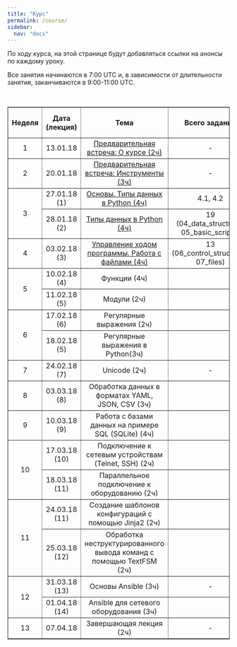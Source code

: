 ```yaml
---
title: "Курс"
permalink: /course/
sidebar:
  nav: "docs"
---
```


По ходу курса, на этой странице будут добавляться ссылки на анонсы по каждому уроку.

Все занятия начинаются в 7:00 UTC и, в зависимости от длительности занятия, заканчиваются в 9:00-11:00 UTC.

<br>

<table border="1" cellpadding="4" cellspacing="0">
 <tr>
    <th align="center">Неделя</th>
    <th align="center">Дата (лекция)</th>
    <th align="center">Тема</th>
    <th align="center">Всего заданий</th>
    <th align="center">Минимум заданий для сертификата</th>
    <th align="center">Финальный срок сдачи</th>
 </tr>
 <tr>
    <td align="center">1</td>
    <td align="center">13.01.18</td>
    <td align="center"><a href="https://pyneng.github.io/pyneng-4/welcome/">Предварительная встреча: О курсе (2ч)</a></td>
    <td align="center">-</td>
    <td align="center">-</td>
    <td align="center">-</td>
 </tr>
 <tr>
    <td align="center">2</td>
    <td align="center">20.01.18</td>
    <td align="center"><a href="https://pyneng.github.io/pyneng-4/tools/">Предварительная встреча: Инструменты (3ч)</a></td>
    <td align="center">-</td>
    <td align="center">-</td>
    <td align="center">-</td>
 </tr>
 <tr>
    <td rowspan="2" align="center">3</td>
    <td align="center">27.01.18 (1)</td>
    <td align="center"><a href="https://pyneng.github.io/pyneng-4/day1/">Основы. Типы данных в Python (4ч)</a></td>
    <td align="center">4.1, 4.2</td>
    <td align="center">4.1, 4.2</td>
    <td align="center">19.02.18</td>
 </tr>
 <tr>
    <td align="center">28.01.18 (2)</td>
    <td align="center"><a href="https://pyneng.github.io/pyneng-4/day2/">Типы данных в Python (4ч)</a></td>
    <td align="center">19 (04_data_structures, 05_basic_scripts)</td>
    <td align="center">4.3, 4.6, 5.1, 5.1a, 5.2, 5.2a</td>
    <td align="center">19.02.18</td>
 </tr>
 <tr>
    <td align="center">4</td>
    <td align="center">03.02.18 (3)</td>
    <td align="center"><a href="https://pyneng.github.io/pyneng-4/day3/">Управление ходом программы. Работа с файлами (4ч) </a></td>
    <td align="center">13 (06_control_structures, 07_files)</td>
    <td align="center">6.1, 6.2, 6.3, 7.1, 7.2, 7.3</td>
    <td align="center">26.02.18</td>
 </tr>
 <tr>
    <td rowspan="2" align="center">5</td>
    <td align="center">10.02.18 (4)</td>
    <td align="center">Функции (4ч) </td>
    <td align="center"></td>
    <td align="center"></td>
    <td align="center">05.03.18</td>
 </tr>
 <tr>
    <td align="center">11.02.18 (5)</td>
    <td align="center">Модули (2ч) </td>
    <td align="center"></td>
    <td align="center"></td>
    <td align="center">05.03.18</td>
 </tr>
 <tr>
    <td rowspan="2" align="center">6</td>
    <td align="center">17.02.18 (6)</td>
    <td align="center">Регулярные выражения (2ч) </td>
    <td align="center"></td>
    <td align="center"></td>
    <td align="center">12.03.18</td>
 </tr>
 <tr>
    <td align="center">18.02.18 (5)</td>
    <td align="center">Регулярные выражения в Python(3ч)</td>
    <td align="center"></td>
    <td align="center"></td>
    <td align="center">12.03.18</td>
 </tr>
 <tr>
    <td align="center">7</td>
    <td align="center">24.02.18 (7)</td>
    <td align="center">Unicode (2ч) </td>
    <td align="center">-</td>
    <td align="center">-</td>
    <td align="center">-</td>
 </tr>
 <tr>
    <td align="center">8</td>
    <td align="center">03.03.18 (8)</td>
    <td align="center">Обработка данных в форматах YAML, JSON, CSV (3ч) </td>
    <td align="center"></td>
    <td align="center"></td>
    <td align="center">26.03.18</td>
 </tr>
 <tr>
    <td align="center">9</td>
    <td align="center">10.03.18 (9)</td>
    <td align="center">Работа с базами данных на примере SQL (SQLite) (4ч) </td>
    <td align="center"></td>
    <td align="center"></td>
    <td align="center">02.04.18</td>
 </tr>
 <tr>
    <td rowspan="2" align="center">10</td>
    <td align="center">17.03.18 (10)</td>
    <td align="center">Подключение к сетевым устройствам (Telnet, SSH) (2ч) </td>
    <td align="center"></td>
    <td align="center"></td>
    <td align="center">09.04.18</td>
 </tr>
 <tr>
    <td align="center">18.03.18 (11)</td>
    <td align="center">Параллельное подключение к оборудованию (2ч)</td>
    <td align="center"></td>
    <td align="center"></td>
    <td align="center">09.04.18</td>
 </tr>
 <tr>
    <td rowspan="2" align="center">11</td>
    <td align="center">24.03.18 (11)</td>
    <td align="center">Создание шаблонов конфигураций с помощью Jinja2 (2ч) </td>
    <td align="center"></td>
    <td align="center"></td>
    <td align="center">16.04.18</td>
 </tr>
 <tr>
    <td align="center">25.03.18 (12)</td>
    <td align="center">Обработка неструктурированного вывода команд с помощью TextFSM (2ч) </td>
    <td align="center"></td>
    <td align="center"></td>
    <td align="center">16.04.18</td>
 </tr>
 <tr>
    <td rowspan="2" align="center">12</td>
    <td align="center">31.03.18 (13)</td>
    <td align="center">Основы Ansible (3ч) </td>
    <td align="center">-</td>
    <td align="center">-</td>
    <td align="center">-</td>
 </tr>
 <tr>
    <td align="center">01.04.18 (14)</td>
    <td align="center">Ansible для сетевого оборудования (3ч) </td>
    <td align="center"></td>
    <td align="center"></td>
    <td align="center">23.04.18</td>
 </tr>
 <tr>
    <td align="center">13</td>
    <td align="center">07.04.18</td>
    <td align="center">Завершающая лекция (2ч) </td>
    <td align="center">-</td>
    <td align="center">-</td>
    <td align="center">-</td>
 </tr>
</table>


